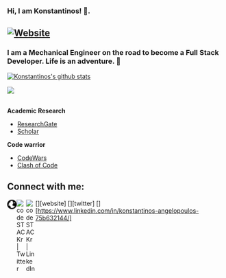 ### Hi, I am Konstantinos! 👋.


[![Website](https://img.shields.io/badge/CTO-AithraSpirits-green?style=flat-square)](https://aithraspirits.com)
---

### I am a Mechanical Engineer on the road to become a Full Stack Developer. Life is an adventure. 🚀
[![Konstantinos's github stats](https://github-readme-stats.vercel.app/api?username=KonstantinosAng&count_private=true&include_all_commits=true&theme=radical)](https://github.com/KonstantinosAng?tab=repositories)

<div width="100%" style="{{display:flex;justify-content:center;align-items:center;}}">
  <img align="center" src="https://github-readme-stats.vercel.app/api/top-langs/?username=KonstantinosAng&theme=light&hide_langs_below=1" />
</div>

<br />

**Academic Research** <br />
- [ResearchGate](https://www.researchgate.net/profile/Konstantinos_Angelopoulos8) <br />
- [Scholar](http://scholar.google.com/citations?user=C3MUcrcAAAAJ&hl=en)

**Code warrior** <br />
- [CodeWars](https://www.codewars.com/users/CyberBoy)
- [Clash of Code](https://www.codingame.com/profile/e8efc62db1e546459feda0ed44d99b2b6463824)

## Connect with me:

[<img align="left" alt="codeSTACKr.com" width="22px" src="https://raw.githubusercontent.com/iconic/open-iconic/master/svg/globe.svg" />][website]
[<img align="left" alt="codeSTACKr | Twitter" width="22px" src="https://cdn.jsdelivr.net/npm/simple-icons@v3/icons/twitter.svg" />][twitter]
[<img align="left" alt="codeSTACKr | LinkedIn" width="22px" src="https://cdn.jsdelivr.net/npm/simple-icons@v3/icons/linkedin.svg" />][https://www.linkedin.com/in/konstantinos-angelopoulos-75b632144/]

<br />